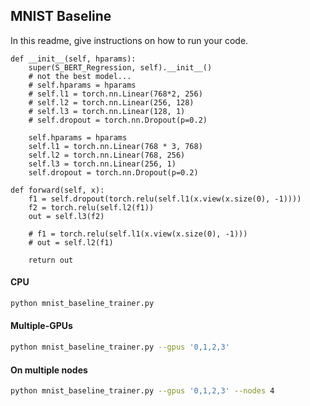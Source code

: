 ## MNIST Baseline    
In this readme, give instructions on how to run your code.   

    def __init__(self, hparams):
        super(S_BERT_Regression, self).__init__()
        # not the best model...
        # self.hparams = hparams
        # self.l1 = torch.nn.Linear(768*2, 256)
        # self.l2 = torch.nn.Linear(256, 128)
        # self.l3 = torch.nn.Linear(128, 1)
        # self.dropout = torch.nn.Dropout(p=0.2)

        self.hparams = hparams
        self.l1 = torch.nn.Linear(768 * 3, 768)
        self.l2 = torch.nn.Linear(768, 256)
        self.l3 = torch.nn.Linear(256, 1)
        self.dropout = torch.nn.Dropout(p=0.2)

    def forward(self, x):
        f1 = self.dropout(torch.relu(self.l1(x.view(x.size(0), -1))))
        f2 = torch.relu(self.l2(f1))
        out = self.l3(f2)

        # f1 = torch.relu(self.l1(x.view(x.size(0), -1)))
        # out = self.l2(f1)

        return out

#### CPU   
```bash   
python mnist_baseline_trainer.py     
```

#### Multiple-GPUs   
```bash   
python mnist_baseline_trainer.py --gpus '0,1,2,3'  
```   

#### On multiple nodes   
```bash  
python mnist_baseline_trainer.py --gpus '0,1,2,3' --nodes 4  
```   
